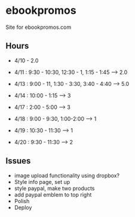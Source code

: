# ebookpromos

Site for ebookpromos.com

## Hours

- 4/10 - 2.0

- 4/11 : 9:30 - 10:30, 12:30 - 1, 1:15 - 1:45 --> 2.0
- 4/13 : 9:00 - 11, 1:30 - 3:30, 3:40 - 4:40 --> 5.0
- 4/14 : 10:00 - 1:15 --> 3
- 4/17 : 2:00 - 5:00 --> 3
- 4/18 : 9:00 - 9:30, 1:00-2:00 --> 1
- 4/19 : 10:30 - 11:30 --> 1
- 4/20 : 9:30 - 11:30 --> 2

## Issues

- image upload functionality using dropbox?
- Style info page, set up
- style paypal, make two products
- add paypal emblem to top right
- Polish
- Deploy
